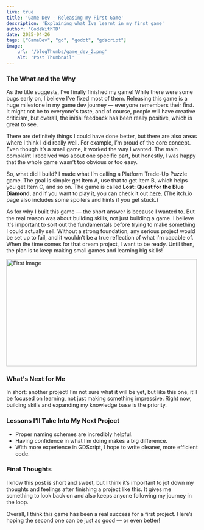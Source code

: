 ```yaml
---
live: true
title: 'Game Dev - Releasing my First Game'
description: 'Explaining what Ive learnt in my first game'
author: 'CodeWithTD'
date: 2025-04-26
tags: ["GameDev", "gd", "godot", "gdscript"]
image:
    url: '/blogThumbs/game_dev_2.png'
    alt: 'Post Thumbnail'
---
```


### The What and the Why

As the title suggests, I’ve finally finished my game! While there were some bugs early on, I believe I’ve fixed most of them. Releasing this game is a huge milestone in my game dev journey — everyone remembers their first. It might not be to everyone's taste, and of course, people will have creative criticism, but overall, the initial feedback has been really positive, which is great to see. 

There are definitely things I could have done better, but there are also areas where I think I did really well. For example, I’m proud of the core concept. Even though it’s a small game, it worked the way I wanted. The main complaint I received was about one specific part, but honestly, I was happy that the whole game wasn’t too obvious or too easy.

So, what did I build? I made what I’m calling a Platform Trade-Up Puzzle game. The goal is simple: get Item A, use that to get Item B, which helps you get Item C, and so on. The game is called **Lost: Quest for the Blue Diamond**, and if you want to play it, you can check it out [here](https://terrierdarts.itch.io/lost-quest-for-the-blue-diamond). (The itch.io page also includes some spoilers and hints if you get stuck.)

As for why I built this game — the short answer is because I wanted to. But the real reason was about building skills, not just building a game. I believe it's important to sort out the fundamentals before trying to make something I could actually sell. Without a strong foundation, any serious project would be set up to fail, and it wouldn’t be a true reflection of what I'm capable of. When the time comes for that dream project, I want to be ready. Until then, the plan is to keep making small games and learning big skills!

<div class="center">  
  <img class="pro-img" width="500px" height="281" src="/blogImages/gameupdate2image1.png" alt="First Image" />  
</div> 

### What's Next for Me

In short: another project! I’m not sure what it will be yet, but like this one, it’ll be focused on learning, not just making something impressive. Right now, building skills and expanding my knowledge base is the priority.

### Lessons I’ll Take Into My Next Project

- Proper naming schemes are incredibly helpful.
- Having confidence in what I’m doing makes a big difference.
- With more experience in GDScript, I hope to write cleaner, more efficient code.

### Final Thoughts

I know this post is short and sweet, but I think it’s important to jot down my thoughts and feelings after finishing a project like this. It gives me something to look back on and also keeps anyone following my journey in the loop.

Overall, I think this game has been a real success for a first project. Here’s hoping the second one can be just as good — or even better!

